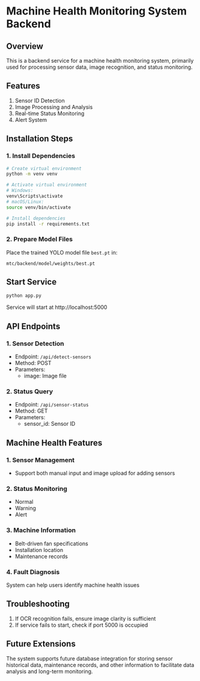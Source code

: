 # Machine Health Monitoring System Backend

## Overview
This is a backend service for a machine health monitoring system, primarily used for processing sensor data, image recognition, and status monitoring.

## Features
1. Sensor ID Detection
2. Image Processing and Analysis
3. Real-time Status Monitoring
4. Alert System

## Installation Steps

### 1. Install Dependencies

```bash
# Create virtual environment
python -m venv venv

# Activate virtual environment
# Windows:
venv\Scripts\activate
# macOS/Linux:
source venv/bin/activate

# Install dependencies
pip install -r requirements.txt
```

### 2. Prepare Model Files
Place the trained YOLO model file `best.pt` in:
```
mtc/backend/model/weights/best.pt
```

## Start Service
```bash
python app.py
```
Service will start at http://localhost:5000

## API Endpoints

### 1. Sensor Detection
- Endpoint: `/api/detect-sensors`
- Method: POST
- Parameters: 
  - image: Image file

### 2. Status Query
- Endpoint: `/api/sensor-status`
- Method: GET
- Parameters: 
  - sensor_id: Sensor ID

## Machine Health Features

### 1. Sensor Management
- Support both manual input and image upload for adding sensors

### 2. Status Monitoring
- Normal
- Warning
- Alert

### 3. Machine Information
- Belt-driven fan specifications
- Installation location
- Maintenance records

### 4. Fault Diagnosis
System can help users identify machine health issues

## Troubleshooting
1. If OCR recognition fails, ensure image clarity is sufficient
2. If service fails to start, check if port 5000 is occupied

## Future Extensions
The system supports future database integration for storing sensor historical data, maintenance records, and other information to facilitate data analysis and long-term monitoring.
